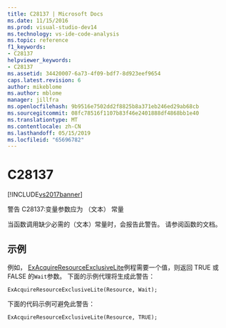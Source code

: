 ```yaml
---
title: C28137 | Microsoft Docs
ms.date: 11/15/2016
ms.prod: visual-studio-dev14
ms.technology: vs-ide-code-analysis
ms.topic: reference
f1_keywords:
- C28137
helpviewer_keywords:
- C28137
ms.assetid: 34420007-6a73-4f09-bdf7-8d923eef9654
caps.latest.revision: 6
author: mikeblome
ms.author: mblome
manager: jillfra
ms.openlocfilehash: 9b9516e7502dd2f8825b8a371eb246ed29ab68cb
ms.sourcegitcommit: 08fc78516f1107b83f46e2401888df4868bb1e40
ms.translationtype: MT
ms.contentlocale: zh-CN
ms.lasthandoff: 05/15/2019
ms.locfileid: "65696782"
---
```

# <a name="c28137"></a>C28137
[!INCLUDE[vs2017banner](../includes/vs2017banner.md)]

警告 C28137:变量参数应为 （文本） 常量  
  
 当函数调用缺少必需的（文本）常量时，会报告此警告。 请参阅函数的文档。  
  
## <a name="example"></a>示例  
 例如， [ExAcquireResourceExclusiveLite](https://msdn.microsoft.com/library/windows/hardware/ff544351.aspx)例程需要一个值，则返回 TRUE 或 FALSE 的`Wait`参数。 下面的示例代理将生成此警告：  
  
```  
ExAcquireResourceExclusiveLite(Resource, Wait);  
```  
  
 下面的代码示例可避免此警告：  
  
```  
ExAcquireResourceExclusiveLite(Resource, TRUE);  
```
